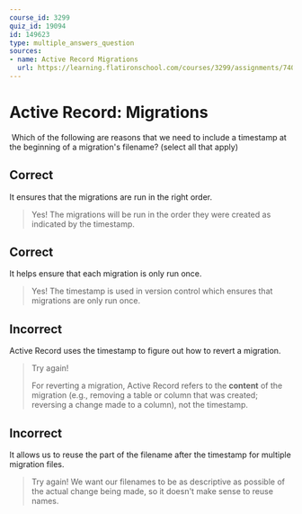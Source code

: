 ```yaml
---
course_id: 3299
quiz_id: 19094
id: 149623
type: multiple_answers_question
sources:
- name: Active Record Migrations
  url: https://learning.flatironschool.com/courses/3299/assignments/74082?module_item_id=143904
---
```


# Active Record: Migrations

&nbsp;Which of the following are reasons that we need to include a timestamp at
the beginning of a migration's filename? (select all that apply)

## Correct

It ensures that the migrations are run in the right order.

> Yes! The migrations will be run in the order they were created as indicated by
> the timestamp.

## Correct

It helps ensure that each migration is only run once.

> Yes! The timestamp is used in version control which ensures that migrations are
> only run once.

## Incorrect

Active Record uses the timestamp to figure out how to revert a migration.

> Try again!
> 
> For reverting a migration, Active Record refers to the **content** of the
> migration (e.g., removing a table or column that was created; reversing a change
> made to a column), not the timestamp.

## Incorrect

It allows us to reuse the part of the filename after the timestamp for multiple
migration files.

> Try again! We want our filenames to be as descriptive as possible of the actual
> change being made, so it doesn't make sense to reuse names.
